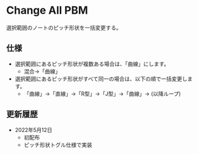 # Change All PBM
選択範囲のノートのピッチ形状を一括変更する。

## 仕様
- 選択範囲にあるピッチ形状が複数ある場合は、「曲線」にします。
  - 混合→「曲線」
- 選択範囲にあるピッチ形状がすべて同一の場合は、以下の順で一括変更します。
  - 「曲線」→「直線」→「R型」→「J型」→「曲線」→ (以降ループ)

## 更新履歴
- 2022年5月12日
  - 初配布
  - ピッチ形状トグル仕様で実装
